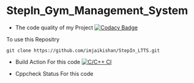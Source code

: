 # StepIn_Gym_Management_System
* The code quality of my Project [![Codacy Badge](https://app.codacy.com/project/badge/Grade/426068ab36b4432cb882c6028bcf2c31)](https://www.codacy.com/gh/imjaikishan/StepIn_LTTS/dashboard?utm_source=github.com&amp;utm_medium=referral&amp;utm_content=imjaikishan/StepIn_LTTS&amp;utm_campaign=Badge_Grade)

To use this Repositry 

    git clone https://github.com/imjaikishan/StepIn_LTTS.git

* Build Action For this code 
 [![C/C++ CI](https://github.com/imjaikishan/StepIn_LTTS/actions/workflows/c-cpp.yml/badge.svg)](https://github.com/imjaikishan/StepIn_LTTS/actions/workflows/c-cpp.yml)
 
 * Cppcheck Status For this code 
 
